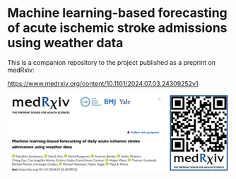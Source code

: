 # Machine learning-based forecasting of acute ischemic stroke admissions using weather data


This is a companion repository to the project published as a preprint on medRxiv:

https://www.medrxiv.org/content/10.1101/2024.07.03.24309252v1

![Alt text](preprint.png)
